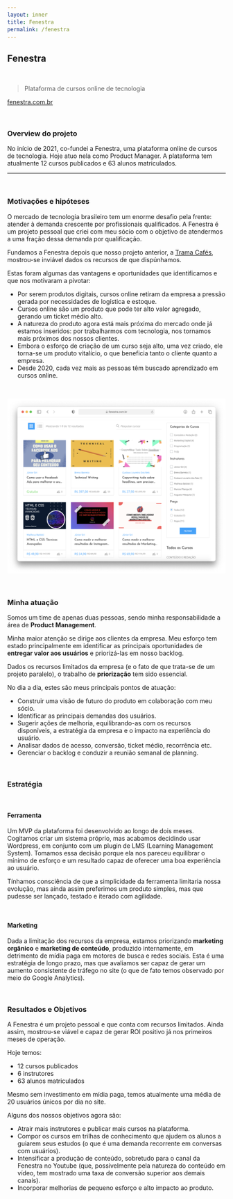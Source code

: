 ```yaml
---
layout: inner
title: Fenestra
permalink: /fenestra
---
```


## Fenestra

<br>

> Plataforma de cursos online de tecnologia

<a target="_ blank" href="https://www.fenestra.com.br">fenestra.com.br</a>

<br>

### Overview do projeto

No início de 2021, co-fundei a Fenestra, uma plataforma online de cursos de tecnologia. Hoje atuo nela como Product Manager. A plataforma tem atualmente 12 cursos publicados e 63 alunos matriculados.

<hr><br>

### Motivações e hipóteses

O mercado de tecnologia brasileiro tem um enorme desafio pela frente: atender à demanda crescente por profissionais qualificados. A Fenestra é um projeto pessoal que criei com meu sócio com o objetivo de atendermos a uma fração dessa demanda por qualificação.

Fundamos a Fenestra depois que nosso projeto anterior, a [Trama Cafés](/trama-cafes), mostrou-se inviável dados os recursos de que dispúnhamos. 

Estas foram algumas das vantagens e oportunidades que identificamos e que nos motivaram a pivotar:

- Por serem produtos digitais, cursos online retiram da empresa a pressão gerada por necessidades de logística e estoque.
- Cursos online são um produto que pode ter alto valor agregado, gerando um ticket médio alto.
- A natureza do produto agora está mais próxima do mercado onde já estamos inseridos: por trabalharmos com tecnologia, nos tornamos mais próximos dos nossos clientes.
- Embora o esforço de criação de um curso seja alto, uma vez criado, ele torna-se um produto vitalício, o que beneficia tanto o cliente quanto a empresa.
- Desde 2020, cada vez mais as pessoas têm buscado aprendizado em cursos online.

<br>

![Cursos Fenestra](/img/fenestra-cursos.png)

<br>

### Minha atuação

Somos um time de apenas duas pessoas, sendo minha responsabilidade a área de **Product Management**.

Minha maior atenção se dirige aos clientes da empresa. Meu esforço tem estado principalmente em identificar as principais oportunidades de **entregar valor aos usuários** e priorizá-las em nosso backlog.

Dados os recursos limitados da empresa (e o fato de que trata-se de um projeto paralelo), o trabalho de **priorização** tem sido essencial.

No dia a dia, estes são meus principais pontos de atuação:

- Construir uma visão de futuro do produto em colaboração com meu sócio.
- Identificar as principais demandas dos usuários.
- Sugerir ações de melhoria, equilibrando-as com os recursos disponíveis, a estratégia da empresa e o impacto na experiência do usuário.
- Analisar dados de acesso, conversão, ticket médio, recorrência etc.
- Gerenciar o backlog e conduzir a reunião semanal de planning.


<br>

### Estratégia

<br>

#### Ferramenta

Um MVP da plataforma foi desenvolvido ao longo de dois meses. Cogitamos criar um sistema próprio, mas acabamos decidindo usar Wordpress, em conjunto com um plugin de LMS (Learning Management System). Tomamos essa decisão porque ela nos pareceu equilibrar o mínimo de esforço e um resultado capaz de oferecer uma boa experiência ao usuário.

Tínhamos consciência de que a simplicidade da ferramenta limitaria nossa evolução, mas ainda assim preferimos um produto simples, mas que pudesse ser lançado, testado e iterado com agilidade. 

<br>

#### Marketing

Dada a limitação dos recursos da empresa, estamos priorizando **marketing orgânico** e **marketing de conteúdo**, produzido internamente, em detrimento de mídia paga em motores de busca e redes sociais. Esta é uma estratégia de longo prazo, mas que avaliamos ser capaz de gerar um aumento consistente de tráfego no site (o que de fato temos observado por meio do Google Analytics). 

<br>

### Resultados e Objetivos

A Fenestra é um projeto pessoal e que conta com recursos limitados. Ainda assim, mostrou-se viável e capaz de gerar ROI positivo já nos primeiros meses de operação.

Hoje temos:

- 12 cursos publicados
- 6 instrutores
- 63 alunos matriculados

Mesmo sem investimento em mídia paga, temos atualmente uma média de 20 usuários únicos por dia no site.

Alguns dos nossos objetivos agora são:

- Atrair mais instrutores e publicar mais cursos na plataforma.
- Compor os cursos em trilhas de conhecimento que ajudem os alunos a guiarem seus estudos (o que é uma demanda recorrente em conversas com usuários).
- Intensificar a produção de conteúdo, sobretudo para o canal da Fenestra no Youtube (que, possivelmente pela natureza do conteúdo em vídeo, tem mostrado uma taxa de conversão superior aos demais canais).
- Incorporar melhorias de pequeno esforço e alto impacto ao produto.



